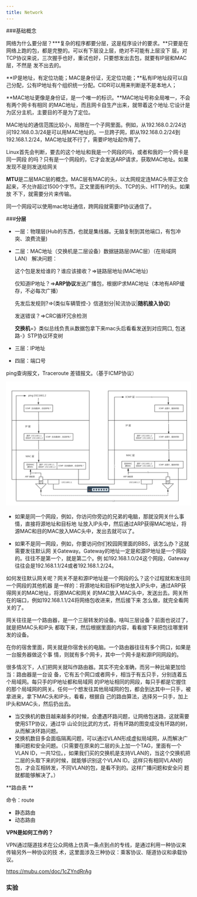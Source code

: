 ```yaml
---
title: Network
---
```


###基础概念

网络为什么要分层？***复杂的程序都要分层，这是程序设计的要求。**只要是在网络上跑的包，都是完整的。可以有下层没上层，绝对不可能有上层没下 层。对TCP协议来说，三次握手也好，重试也好，只要想发出去包，就要有IP层和MAC层，不然是 发不出去的。

**IP是地址，有定位功能；MAC是身份证，无定位功能；**私有IP地址段可以自己分配，公有IP地址有个组织统一分配。CIDR可以用来判断是不是本地人；

**MAC地址更像是身份证，是一个唯一的标识。**MAC地址号称全局唯一，不会有两个网卡有相同 的MAC地址，而且网卡自生产出来，就带着这个地址.它设计是为区分主机，主要目的不是为了定位。

MAC地址的通信范围比较小，局限在一个子网里面。例如，从192.168.0.2/24访 问192.168.0.3/24是可以用MAC地址的。一旦跨子网，即从192.168.0.2/24到192.168.1.2/24，MAC地址就不行了，需要IP地址起作用了。

Linux首先会判断，要去的这个地址和我是一个网段的吗，或者和我的一个网卡是同一网段 的吗？只有是一个网段的，它才会发送ARP请求，获取MAC地址。如果发现不是则发送给网关

**MTU**是二层MAC层的概念。MAC层有MAC的头，以太网规定连MAC头带正文合起来，不允许超过1500个字节。正文里面有IP的头、TCP的头、HTTP的头。如果放 不下，就需要分片来传输。

同一个网段可以使用mac地址通信，跨网段就需要IP协议通信了。

###**分层**

- 一层：物理层(Hub的东西，也就是集线器。无脑复制到其他端口，有包冲突、浪费流量)

- 二层：MAC地址（交换机是二层设备）数据链路层(MAC层）（在局域网LAN） 解决问题：

  这个包是发给谁的？谁应该接收？=>链路层地址(MAC地址)

  仅知道IP地址？=>**ARP协议**发送广播包，根据IP求MAC地址（本地有ARP缓存，不必每次广播）

  先发后发规则?=>(类似车辆管控-》信道划分|轮流协议|**随机接入协议**)

  发送错误？=>CRC循环冗余检测

  **交换机**=》类似总线负责从数据包拿下来mac头后看看发送到对应网口, 包迷路-》STP协议环变树

- 三层：IP地址

- 四层：端口号



ping查询报文，Traceroute 差错报文。（基于ICMP协议）

![image-20200331131336739](../images/image-20200331131336739.png)

- 如果是同一个网段，例如，你访问你旁边的兄弟的电脑，那就没网关什么事情，直接将源地址和目标地 址放入IP头中，然后通过ARP获得MAC地址，将源MAC和目的MAC放入MAC头中，发出去就可以了。

- 如果不是同一网段，例如，你要访问你们校园网里面的BBS，该怎么办？这就需要发往默认网 关Gateway。Gateway的地址一定是和源IP地址是一个网段的。往往不是第一个，就是第二个。例 如192.168.1.0/24这个网段，Gateway往往会是192.168.1.1/24或者192.168.1.2/24。

如何发往默认网关呢？网关不是和源IP地址是一个网段的么？这个过程就和发往同一个网段的其他机器 是一样的：将源地址和目标IP地址放入IP头中，通过ARP获得网关的MAC地址，将源MAC和网关 的MAC放入MAC头中，发送出去。网关所在的端口，例如192.168.1.1/24将网络包收进来，然后接下来 怎么做，就完全看网关的了。

网关往往是一个路由器，是一个三层转发的设备。啥叫三层设备？前面也说过了，就是把MAC头和IP头 都取下来，然后根据里面的内容，看看接下来把包往哪里转发的设备。

在你的宿舍里面，网关就是你宿舍长的电脑。一个路由器往往有多个网口，如果是一台服务器做这个事 情，则就有多个网卡，其中一个网卡是和源IP同网段的。

很多情况下，人们把网关就叫作路由器。其实不完全准确，而另一种比喻更加恰当：路由器是一台设 备，它有五个网口或者网卡，相当于有五只手，分别连着五个局域网。每只手的IP地址都和局域网 的IP地址相同的网段，每只手都是它握住的那个局域网的网关。任何一个想发往其他局域网的包，都会到达其中一只手，被拿进来，拿下MAC头和IP头，看看，根据自 己的路由算法，选择另一只手，加上IP头和MAC头，然后扔出去。

- 当交换机的数目越来越多的时候，会遭遇环路问题，让网络包迷路，这就需要使用STP协议，通过华 山论剑比武的方式，将有环路的图变成没有环路的树，从而解决环路问题。 
- 交换机数目多会面临隔离问题，可以通过VLAN形成虚拟局域网，从而解决广播问题和安全问题。（只需要在原来的二层的头上加一个TAG，里面有一个VLAN ID，一共12位。，如果我们买的交换机是支持VLAN的，当这个交换机把二层的头取下来的时候，就能够识别这个VLAN ID。这样只有相同VLAN的包，才会互相转发，不同VLAN的包，是看不到的。这样广播问题和安全问 题就都能够解决了。）



**路由表   ** 

命令：route

- 静态路由
- 动态路由





**VPN是如何工作的？**

VPN通过隧道技术在公众网络上仿真一条点到点的专线，是通过利用一种协议来传输另外一种协议的技 术，这里面涉及三种协议：乘客协议、隧道协议和承载协议。

https://mubu.com/doc/1cZYndRrAg



### 实验





